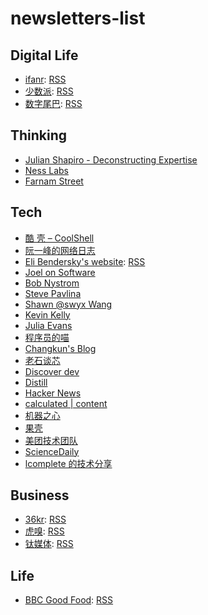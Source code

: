 # newsletters-list

## Digital Life

- [ifanr](https://www.ifanr.com/): [RSS](https://www.ifanr.com/feed)
- [少数派](https://sspai.com/): [RSS](https://sspai.com/feed)
- [数字尾巴](https://www.dgtle.com/): [RSS](https://www.dgtle.com/rss/dgtle.xml)

## Thinking

- [Julian Shapiro - Deconstructing Expertise](https://www.julian.com/)
- [Ness Labs](https://nesslabs.com/newsletter)
- [Farnam Street](https://fs.blog/)

## Tech 

- [酷 壳 – CoolShell](https://coolshell.cn/)
- [阮一峰的网络日志](https://www.ruanyifeng.com/blog/)
- [Eli Bendersky's website](https://eli.thegreenplace.net/): [RSS](https://eli.thegreenplace.net/feeds/all.atom.xml)
- [Joel on Software](https://www.joelonsoftware.com/)
- [Bob Nystrom](http://journal.stuffwithstuff.com/)
- [Steve Pavlina](https://stevepavlina.com/)
- [Shawn @swyx Wang](https://www.swyx.io/)
- [Kevin Kelly](https://kk.org/)
- [Julia Evans](https://jvns.ca/)
- [程序员的喵](https://catcoding.me/)
- [Changkun's Blog](https://changkun.de/blog/)
- [老石谈芯](https://shilicon.com/)
- [Discover dev](https://www.discoverdev.io/)
- [Distill](https://distill.pub/)
- [Hacker News](https://news.ycombinator.com/)
- [calculated | content](https://calculatedcontent.com/)
- [机器之心](https://www.jiqizhixin.com/)
- [果壳](https://www.guokr.com/)
- [美团技术团队](https://tech.meituan.com/)
- [ScienceDaily](https://www.sciencedaily.com/)
- [lcomplete 的技术分享](https://tech.codelc.com)

## Business

- [36kr](https://36kr.com/): [RSS](https://36kr.com/feed)
- [虎嗅](https://www.huxiu.com/): [RSS](https://rss.huxiu.com/)
- [钛媒体](https://www.tmtpost.com/): [RSS](https://www.tmtpost.com/rss.xml)


## Life
- [BBC Good Food](https://www.bbcgoodfood.com/): [RSS](https://www.bbcgoodfood.com/feed/atom)